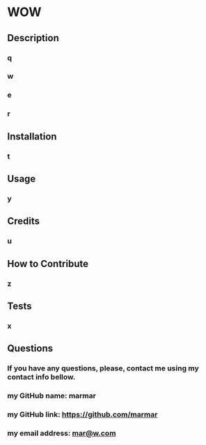 # WOW
## Description
 ### q
  ### w
  ### e
  ### r
 ## Installation
 ### t
 ## Usage
 ### y
 ## Credits
 ### u
 ## How to Contribute
 ### z
 ## Tests
 ### x
 ## Questions
### If you have any questions, please, contact me using my contact info bellow.
 ### my GitHub name: marmar
 ### my GitHub link: https://github.com/marmar
 ### my email address: mar@w.com
 